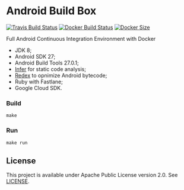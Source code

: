 # Android Build Box
[![Travis Build Status](https://travis-ci.org/vitorsalgado/android-build-box.svg?branch=master)](https://travis-ci.org/vitorsalgado/android-build-box) 
[![Docker Build Status](https://img.shields.io/docker/build/vitorsalgado/android-build-box.svg)](https://hub.docker.com/r/vitorsalgado/android-build-box/) 
[![Docker Size](https://images.microbadger.com/badges/image/vitorsalgado/android-build-box.svg)](https://microbadger.com/images/vitorsalgado/android-build-box)

Full Android Continuous Integration Environment with Docker

* JDK 8;
* Android SDK 27;
* Android Build Tools 27.0.1;
* [Infer](http://fbinfer.com/) for static code analysis;
* [Redex](http://fbredex.com/) to opnimize Android bytecode;
* Ruby with Fastlane;
* Google Cloud SDK.

### Build
`make`

### Run
`make run`

## License
This project is available under Apache Public License version 2.0. See [LICENSE](LICENSE).
